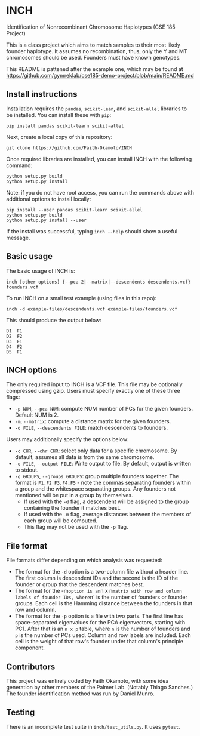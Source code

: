 # INCH
Identification of Nonrecombinant Chromosome Haplotypes (CSE 185 Project)

This is a class project which aims to match samples to their most likely founder
haplotype. It assumes no recombination, thus, only the Y and MT chromosomes
should be used. Founders must have known genotypes.

This README is pattened after the example one, which may be found at
https://github.com/gymreklab/cse185-demo-project/blob/main/README.md

## Install instructions

Installation requires the `pandas`, `scikit-lean`, and `scikit-allel` libraries
to be installed. You can install these  with `pip`:

```
pip install pandas scikit-learn scikit-allel
```

Next, create a local copy of this repository:
```
git clone https://github.com/Faith-Okamoto/INCH
```

Once required libraries are installed, you can install INCH with the following
command:

```
python setup.py build
python setup.py install
```

Note: if you do not have root access, you can run the commands above with
additional options to install locally:

```
pip install --user pandas scikit-learn scikit-allel
python setup.py build
python setup.py install --user
```

If the install was successful, typing `inch --help` should show a useful 
message.

## Basic usage

The basic usage of INCH is:

```
inch [other options] {--pca 2|--matrix|--descendents descendents.vcf} founders.vcf
```

To run INCH on a small test example (using files in this repo):

```
inch -d example-files/descendents.vcf example-files/founders.vcf
```

This should produce the output below:

```
D1  F1
D2  F2
D3  F1
D4  F2
D5  F1
```

## INCH options

The only required input to INCH is a VCF file. This file may be optionally 
compressed using gzip. Users must specify exactly one of these three flags:
- `-p NUM`, `--pca NUM`: compute NUM number of PCs for the given founders.
  Default NUM is 2.
- `-m`, `--matrix`: compute a distance matrix for the given founders.
- `-d FILE`, `--descendents FILE`: match descendents to founders.

Users may additionally specify the options below:
- `-c CHR`, `--chr CHR`: select only data for a specific chromosome. By default,
assumes all data is from the same chromosome.
- `-o FILE`, `--output FILE`: Write output to file. By default, output is
  written to stdout.
- `-g GROUPS`, `--groups GROUPS`: group multiple founders together. The format
  is `F1,F2 F3,F4,F5` - note the commas separating founders within a group and
  the whitespace separating groups. Any founders not mentioned will be put in a
  group by themselves.
  - If used with the `-d` flag, a descendent will be assigned to the group
    containing the founder it matches best.
  - If used with the `-m` flag, average distances between the members of each 
    group will be computed.
  - This flag may not be used with the `-p` flag.

## File format

File formats differ depending on which analysis was requested:
- The format for the `-d` option is a two-column file without a header line. The
  first column is descendent IDs and the second is the ID of the founder or
  group that the descendent matches best.
- The format for the -m` option is an `n x n` matrix with row and column labels
  of founder IDs, where `n` is the number of founders or founder groups. Each
  cell is the Hamming distance between the founders in that row and column.
- The format for the `-p` option is a file with two parts. The first line has
  space-separated eigenvalues for the PCA eigenvectors, starting with PC1. After
  that is an `n x p` table, where `n` is the number of founders and `p` is the
  number of PCs used. Column and row labels are included. Each cell is the
  weight of that row's founder under that column's principle component.

## Contributors

This project was entirely coded by Faith Okamoto, with some idea generation by
other members of the Palmer Lab. (Notably Thiago Sanches.) The founder 
identification method was run by Daniel Munro.

## Testing

There is an incomplete test suite in `inch/test_utils.py`. It uses `pytest`.